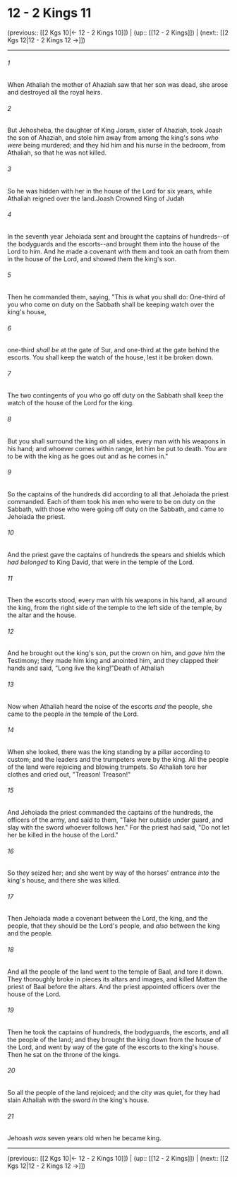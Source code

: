 # 12 - 2 Kings 11

(previous:: [[2 Kgs 10|← 12 - 2 Kings 10]]) | (up:: [[12 - 2 Kings]]) | (next:: [[2 Kgs 12|12 - 2 Kings 12 →]])

***


###### 1 
When Athaliah the mother of Ahaziah saw that her son was dead, she arose and destroyed all the royal heirs. 

###### 2 
But Jehosheba, the daughter of King Joram, sister of Ahaziah, took Joash the son of Ahaziah, and stole him away from among the king's sons _who were_ being murdered; and they hid him and his nurse in the bedroom, from Athaliah, so that he was not killed. 

###### 3 
So he was hidden with her in the house of the Lord for six years, while Athaliah reigned over the land.Joash Crowned King of Judah 

###### 4 
In the seventh year Jehoiada sent and brought the captains of hundreds--of the bodyguards and the escorts--and brought them into the house of the Lord to him. And he made a covenant with them and took an oath from them in the house of the Lord, and showed them the king's son. 

###### 5 
Then he commanded them, saying, "This _is_ what you shall do: One-third of you who come on duty on the Sabbath shall be keeping watch over the king's house, 

###### 6 
one-third _shall be_ at the gate of Sur, and one-third at the gate behind the escorts. You shall keep the watch of the house, lest it be broken down. 

###### 7 
The two contingents of you who go off duty on the Sabbath shall keep the watch of the house of the Lord for the king. 

###### 8 
But you shall surround the king on all sides, every man with his weapons in his hand; and whoever comes within range, let him be put to death. You are to be with the king as he goes out and as he comes in." 

###### 9 
So the captains of the hundreds did according to all that Jehoiada the priest commanded. Each of them took his men who were to be on duty on the Sabbath, with those who were going off duty on the Sabbath, and came to Jehoiada the priest. 

###### 10 
And the priest gave the captains of hundreds the spears and shields which _had belonged_ to King David, that were in the temple of the Lord. 

###### 11 
Then the escorts stood, every man with his weapons in his hand, all around the king, from the right side of the temple to the left side of the temple, by the altar and the house. 

###### 12 
And he brought out the king's son, put the crown on him, and _gave him_ the Testimony; they made him king and anointed him, and they clapped their hands and said, "Long live the king!"Death of Athaliah 

###### 13 
Now when Athaliah heard the noise of the escorts _and_ the people, she came to the people _in_ the temple of the Lord. 

###### 14 
When she looked, there was the king standing by a pillar according to custom; and the leaders and the trumpeters were by the king. All the people of the land were rejoicing and blowing trumpets. So Athaliah tore her clothes and cried out, "Treason! Treason!" 

###### 15 
And Jehoiada the priest commanded the captains of the hundreds, the officers of the army, and said to them, "Take her outside under guard, and slay with the sword whoever follows her." For the priest had said, "Do not let her be killed in the house of the Lord." 

###### 16 
So they seized her; and she went by way of the horses' entrance _into_ the king's house, and there she was killed. 

###### 17 
Then Jehoiada made a covenant between the Lord, the king, and the people, that they should be the Lord's people, and _also_ between the king and the people. 

###### 18 
And all the people of the land went to the temple of Baal, and tore it down. They thoroughly broke in pieces its altars and images, and killed Mattan the priest of Baal before the altars. And the priest appointed officers over the house of the Lord. 

###### 19 
Then he took the captains of hundreds, the bodyguards, the escorts, and all the people of the land; and they brought the king down from the house of the Lord, and went by way of the gate of the escorts to the king's house. Then he sat on the throne of the kings. 

###### 20 
So all the people of the land rejoiced; and the city was quiet, for they had slain Athaliah with the sword _in_ the king's house. 

###### 21 
Jehoash _was_ seven years old when he became king.

***

(previous:: [[2 Kgs 10|← 12 - 2 Kings 10]]) | (up:: [[12 - 2 Kings]]) | (next:: [[2 Kgs 12|12 - 2 Kings 12 →]])
